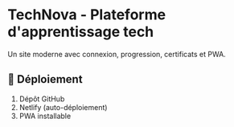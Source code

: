 # TechNova - Plateforme d'apprentissage tech

Un site moderne avec connexion, progression, certificats et PWA.

## 🚀 Déploiement
1. Dépôt GitHub
2. Netlify (auto-déploiement)
3. PWA installable